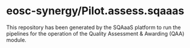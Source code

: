<!--
SPDX-FileCopyrightText: Copyright contributors to the Software Quality Assurance as a Service (SQAaaS) project <sqaaas@ibergrid.eu>

SPDX-License-Identifier: GPL-3.0-only
-->

# eosc-synergy/Pilot.assess.sqaaas
This repository has been generated by the SQAaaS platform to run the pipelines
for the operation of the
Quality Assessment & Awarding (QAA)
module.